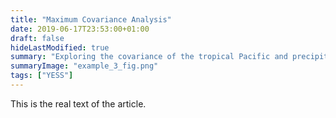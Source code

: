 ```yaml
---
title: "Maximum Covariance Analysis"
date: 2019-06-17T23:53:00+01:00
draft: false
hideLastModified: true
summary: "Exploring the covariance of the tropical Pacific and precipitation in Southeastern South America "
summaryImage: "example_3_fig.png"
tags: ["YESS"]
---
```


This is the real text of the article. 